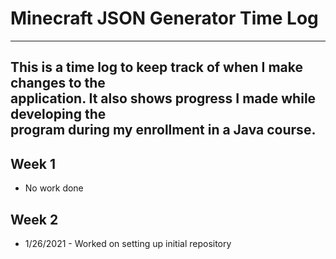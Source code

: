# Minecraft JSON Generator Time Log

---
This is a time log to keep track of when I make changes to the  
application. It also shows progress I made while developing the  
program during my enrollment in a Java course.
---

## Week 1
* No work done

## Week 2
* 1/26/2021 - Worked on setting up initial repository 